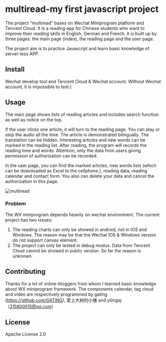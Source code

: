# multiread-my first javascript project

The project “multiread” bases on Wechat Miniprogram platform and Tencent Cloud. It is a reading app for Chinese students who want to improve their reading skills in English, German and French. It is built up by three pages: the main page (index), the reading page and the user page.

The project aim is to practice Javascript and learn basic knowledge of server-less APP.  

## Install

Wechat develop tool and Tencent Cloud & Wechat account. Without Wechat account, it is impossible to test:(

## Usage

The main page shows lists of reading articles and includes search function as well as notice on the top. 

If the user clicks one article, it will turn to the reading page. You can play or stop the audio all the time. The article is demonstrated bilingually. The translation can be hidden. Interesting articles and new words can be marked in the reading list. After reading, the program will records the reading time and words. Attention, only the data from users giving permission of authorization can be recorded.

In the user page, you can find the marked articles, new words lists (which can be downloaded as Excel to the cellphone.), reading data, reading calendar and contact form. You also can delete your data and cancel the authorization in this page.

![multiread]({{site.url}}\multiread.gif)


### Problem

The WX miniprogram depends heavily on wechat environment. The current project has two issues:

1. The reading charts can only be showed in android, not in IOS and Windows. The reason may be that the Wechat IOS & Windows version do not support canvas element.
2. The project can only be tested in debug modus. Data from Tencent Cloud cannot be showed in public version. So far the reason is unknown.

## Contributing

Thanks for a lot of online-bloggers from whom I learned basic knowledge about WX miniprogram framework. The components calendar, tag cloud and video are respectively programmed by gating (https://github.com/GATING), 爱上大树的小猪 and yilingsj（315800015@qq.com）

## License

Apache License 2.0 
